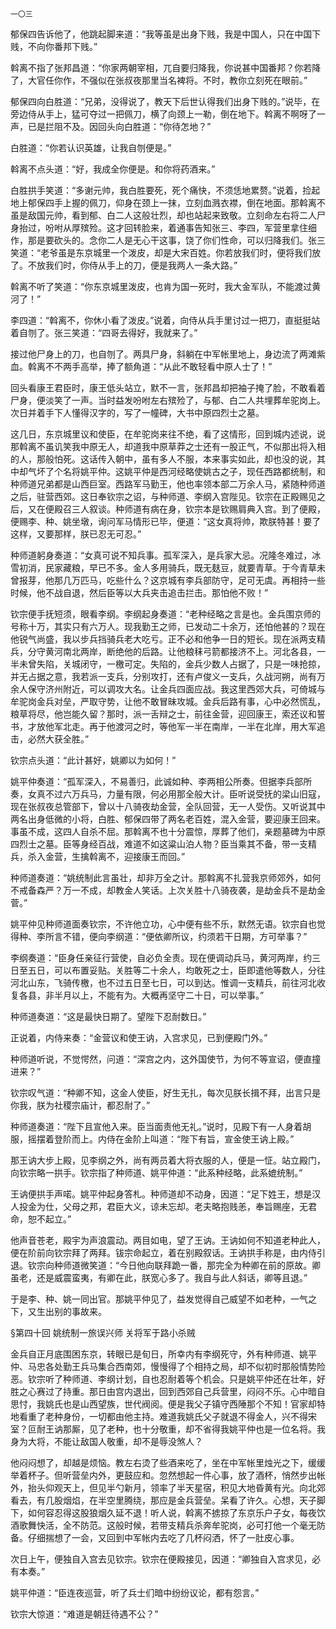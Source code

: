     一〇三 

   郁保四告诉他了，他跳起脚来道：“我等虽是出身下贱，我是中国人，只在中国下贱，不向你番邦下贱。”

   斡离不指了张邦昌道：“你家两朝宰相，兀自要归降我，你说甚中国番邦？你若降了，大官任你作，不强似在张叔夜那里当名裨将。不时，教你立刻死在眼前。”

   郁保四向白胜道：“兄弟，没得说了，教天下后世认得我们出身下贱的。”说毕，在旁边侍从手上，猛可夺过一把佩刀，横了向颈上一勒，倒在地下。斡离不啊呀了一声，已是拦阻不及。因回头向白胜道：“你待怎地？”

   白胜道：“你若认识英雄，让我自刎便是。”

   斡离不点头道：“好，我成全你便是。和你将药酒来。”

   白胜拱手笑道：“多谢元帅，我白胜要死，死个痛快，不须恁地累赘。”说着，捡起地上郁保四手上握的佩刀，仰身在颈上一抹，立刻血溅衣襟，倒在地面。那斡离不虽是敌国元帅，看到郁、白二人这般壮烈，却也站起来致敬。立刻命左右将二人尸身抬过，吩咐从厚殡殓。这才回转脸来，着通事告知张三、李四，军营里拿住细作，那是要砍头的。念你二人是无心干这事，饶了你们性命，可以归降我们。张三笑道：“老爷虽是东京城里一个泼皮，却是大宋百姓。你若放我们时，便将我们放了。不放我们时，你侍从手上的刀，便是我两人一条大路。”

   斡离不听了笑道：“你东京城里泼皮，也肯为国一死时，我大金军队，不能渡过黄河了！”

   李四道：“斡离不，你休小看了泼皮。”说着，向侍从兵手里讨过一把刀，直挺挺站着自刎了。张三笑道：“四哥去得好，我就来了。”

   接过他尸身上的刀，也自刎了。两具尸身，斜躺在中军帐里地上，身边流了两滩紫血。斡离不不两手高举，捧了额角道：“从此不敢轻看中原人士了！”

   回头看康王君臣时，康王低头站立，默不一言，张邦昌却把袖子掩了脸，不敢看着尸身，便淡笑了一声。当时益发吩咐左右殡殓了，与郁、白二人共埋葬牟驼岗上。次日并着手下人懂得汉字的，写了一幢碑，大书中原四烈士之墓。

   这几日，东京城里议和使臣，在牟驼岗来往不绝，看了这情形，回到城内述说，说那斡离不虽讥笑我中原无人，却道我中原草莽之士还有一股正气，不似那出将入相的人，那般怕死。这话传入朝中，虽有多人不服，本来事实如此，却也没的说，其中却气坏了个名将姚平仲。这姚平仲是西河经略使姚古之子，现任西路都统制，和种师道兄弟都是山西巨室。西路军马勤王，他也率领本部二万余人马，紧随种师道之后，驻营西郊。这日奉钦宗之诏，与种师道、李纲入宫陛见。钦宗在正殿赐见之后，又在便殿召三人叙谈。种师道有病在身，钦宗本是钦赐肩典入宫。到了便殿，便赐李、种、姚坐墩，询问军马情形已毕，便道：“这女真将帅，欺朕特甚！要了这样，又要那样，朕已忍无可忍。”

   种师道躬身奏道：“女真可说不知兵事。孤军深入，是兵家大忌。况隆冬难过，冰雪初消，民家藏粮，早已不多。金人多用骑兵，既无麸豆，就要青草。于今青草未曾报芽，他那几万匹马，吃些什么？这京城有李兵部防守，足可无虞。再相持一些时候，他不战自退，然后臣等以大兵夹击追击拦击。那怕他不败！”

   钦宗便手抚短须，眼看李纲。李纲起身奏道：“老种经略之言是也。金兵围京师的号称十万，其实只有六万人。现我勤王之师，已发动二十余万，还怕他甚的？现在他锐气尚盛，我以步兵挡骑兵老大吃亏。正不必和他争一日的短长。现在派两支精兵，分守黄河南北两岸，断绝他的后路。让他粮秣弓箭都接济不上。河北各县，一半未曾失陷，关城闭守，一檄可定。失陷的，金兵少数人占据了，只是一味抢掠，并无占据之意，我若派一支兵，分别攻打，还有卢俊义一支兵，久战河朔，尚有万余人保守济州附近，可以调攻大名。让金兵四面应战。我这里西郊大兵，可倚城与牟驼岗金兵对垒，严取守势，让他不敢冒昧攻城。金兵后路有事，心中必然慌乱，粮草将尽，他岂能久留？那时，派一舌辩之士，前往金营，迎回康王，索还议和誓书，才放他军北走。再于他渡河之时，等他军一半在南岸，一半在北岸，用大军追击，必然大获全胜。”

   钦宗点头道：“此计甚好，姚卿以为如何！”

   姚平仲奏道：“孤军深入，不易善归，此诚如种、李两相公所奏。但据李兵部所奏，女真不过六万兵马，力量有限，何必用那全般大计。臣听说受抚的梁山旧寇，现在张叔夜总管部下，曾以十八骑夜劫金营，全队回营，无一人受伤。又听说其中两名出身低微的小将，白胜、郁保四带了两名老百姓，混入金营，要迎康王回来。事虽不成，这四人自杀不屈。那斡离不也十分震惊，厚葬了他们，亲题墓碑为中原四烈士之墓。臣等身经百战，难道不如这粱山泊人物？臣当乘其不备，带一支精兵，杀入金营，生擒斡离不，迎接康王而回。”

   种师道奏道：“姚统制此言虽壮，却非万全之计。那斡离不扎营我京师郊外，如何不戒备森严？万一不成，却教金人笑话。上次关胜十八骑夜袭，是劫金兵不是劫金菅。”

   姚平仲见种师道面奏钦宗，不许他立功，心中便有些不乐，默然无语。钦宗自也觉得种、李所言不错，便向李纲道：“便依卿所议，约须若干日期，方可举事？”

   李纲奏道：“臣身任亲征行营使，自必负全责。现在便调动兵马，黄河两岸，约三日至五日，可以布置妥贴。关胜等二十余人，均敢死之士，臣即遣他等数人，分往河北山东，飞骑传檄，也不过五日至七日，可以到达。惟调一支精兵，前往河北收复各县，非半月以上，不能有为。大概再坚守二十日，可以举事。”

   种师道奏道：“这是最快日期了。望陛下忍耐数日。”

   正说着，内侍来奏：“金营议和使王讷，入宫求见，已到便殿门外。”

   种师道听说，不觉愕然，问道：“深宫之内，这外国使节，为何不等宣诏，便直撞进来？”

   钦宗叹气道：“种卿不知，这金人使臣，好生无扎，每次见朕长揖不拜，出言只是你我，朕为社稷宗庙计，都忍耐了。”

   种师道奏道：“陛下且宣他入来。臣当面责他无礼。”说时，见殿下有一人身着胡服，摇摆着登阶而上。内侍在金阶上叫道：“陛下有旨，宣金使王讷上殿。”

   那王讷大步上殿，见李纲之外，尚有两员着大将衣服的人，便是一怔。站立殿门，向钦宗略一拱手。钦宗指了种师道、姚平仲道：“此系种经略，此系媲统制。”

   王讷便拱手声喏。姚平仲起身答札。种师道却不动身，因道：“足下姓王，想是汉人投金为仕，父母之邦，君臣大义，谅未忘却。老夫略抱贱恙，奉旨赐座，无君命，恕不起立。”

   他声音苍老，殿宇为声浪震动。两目如电，望了王讷。王讷如何不知道老种此人，便在阶前向钦宗拜了两拜。钹宗命起立，着在别殿叙话。王讷拱手称是，由内侍引退。钦宗向种师道微笑道：“今日他向联拜跪一番，那完全为种卿在前的原故。卿虽老，还是威震蛮夷，有卿在此，朕宽心多了。我自与此人斜话，卿等且退。”

   于是李、种、姚一同出官。那姚平仲见了，益发觉得自己威望不如老种，一气之下，又生出别的事故来。

   §第四十回 姚统制一旅误兴师 关将军于路小杀贼

   金兵自正月底围困东京，转眼已是旬日，所幸内有李纲死守，外有种师道、姚平仲、马忠各处勤王兵马集合西南郊，慢慢得了个相持之局，却不似初时那般情势险恶。钦宗听了种师道、李纲计划，自也忍耐着等个机会。只是姚平仲还在壮年，好胜之心赛过了持重。那日由宫内退出，回到西郊自己兵营里，闷闷不乐。心中暗自思忖，我姚氏也是山西望族，世代阀阅。便是我父子镇守西陲那个不知！官家却特地看重了老种身份，一切都由他主持。难道我姚氏父子就退不得金人，兴不得宋室？叵耐王讷那厮，见了老种，也十分敬重，却不省得我姚平仲也是一位名将。我身为大将，不能让敌国人敬重，却不是辱没煞人？

   他闷闷想了，却越是烦恼。教左右烫了些酒来吃了，坐在中军帐里烛光之下，缓缓举着杯子。但听营垒内外，更鼓应和。忽然想起一件心事，放了酒杯，悄然步出帐外，抬头仰观天上，但见半勺新月，领率了半天星宿，积见大地昏黄有光。向北郊看去，有几股烟焰，在半空里腾绕，那应是金兵营垒。呆看了许久。心想，天子脚下，如何容忍得这股狼烟久延不退！听人说，斡离不掳掠了东京乐户子女，每夜饮酒歌舞快活，全不防范。这般时候，若带支精兵杀奔牟驼岗，必可打他一个毫无防备。仔细揣想了一会，又回到中军帐内去吃了几杯闷洒，怀了一肚皮心事。

   次日上午，便独自入宫去见钦宗。钦宗在便殿接见，因道：“卿独自入宫求见，必有本奏。”

   姚平仲道：“臣连夜巡营，听了兵士们暗中纷纷议论，都有怨言。”

   钦宗大惊道：“难道是朝廷待遇不公？”

